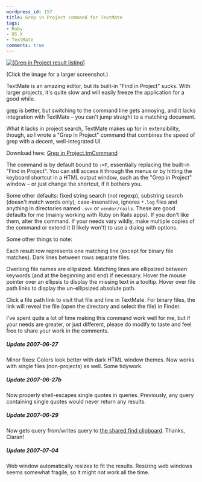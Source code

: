 ```yaml
---
wordpress_id: 157
title: Grep in Project command for TextMate
tags:
- Ruby
- OS X
- TextMate
comments: true
---
```

<a href="http://henrik.nyh.se/uploads/grep-in-project.png"><img src="http://henrik.nyh.se/uploads/grep-in-project_mini.png" alt="[Grep in Project result listing]" /></a>

(Click the image for a larger screenshot.)

TextMate is an amazing editor, but its built-in "Find in Project" sucks. With larger projects, it's quite slow and will easily freeze the application for a good while.

<a href="http://en.wikipedia.org/wiki/Grep">grep</a> is better, but switching to the command line gets annoying, and it lacks integration with TextMate – you can't jump straight to a matching document.

What it lacks in project search, TextMate makes up for in extensibility, though, so I wrote a "Grep in Project" command that combines the speed of grep with a decent, well-integrated UI.

<!--more-->

Download here: <a href="http://henrik.nyh.se/uploads/Grep%20in%20Project.tmCommand">Grep in Project.tmCommand</a>

The command is by default bound to <code>&#x21E7;&#x2318;F</code>, essentially replacing the built-in "Find in Project". You can still access it through the menus or by hitting the keyboard shortcut in a HTML output window, such as the "Grep in Project" window – or just change the shortcut, if it bothers you.

Some other defaults: fixed string search (not regexp), substring search (doesn't match words only), case-insensitive, ignores <code>*.log</code> files and anything in directories named <code>.svn</code> or <code>vendor/rails</code>. These are good defaults for me (mainly working with Ruby on Rails apps). If you don't like them, alter the command. If your needs vary wildly, make multiple copies of the command or extend it (I likely won't) to use a dialog with options.

Some other things to note:

Each result row represents one matching line (except for binary file matches). Dark lines between rows separate files.

Overlong file names are ellipsized. Matching lines are ellipsized between keywords (and at the beginning and end) if necessary. Hover the mouse pointer over an ellipsis to display the missing text in a tooltip. Hover over file path links to display the un-ellipsized absolute path.

Click a file path link to visit that file and line in TextMate. For binary files, the link will reveal the file (open the directory and select the file) in Finder.

I've spent quite a lot of time making this command work well for me, but if your needs are greater, or just different, please do modify to taste and feel free to share your work in the comments.

<div class="updated">
<h5>Update 2007-06-27</h5>

Minor fixes: Colors look better with dark HTML window themes. Now works with single files (non-projects) as well. Some tidywork.
</div>

<div class="updated">
<h5>Update 2007-06-27b</h5>

Now properly shell-escapes single quotes in queries. Previously, any query containing single quotes would never return any results.
</div>

<div class="updated">
<h5>Update 2007-06-29</h5>

Now gets query from/writes query to <a href="http://macromates.com/blog/2005/the-shared-find-clipboard/">the shared find clipboard</a>. Thanks, Ciaran!
</div>

<div class="updated">
<h5>Update 2007-07-04</h5>

Web window automatically resizes to fit the results. Resizing web windows seems somewhat fragile, so it might not work all the time.
</div>
